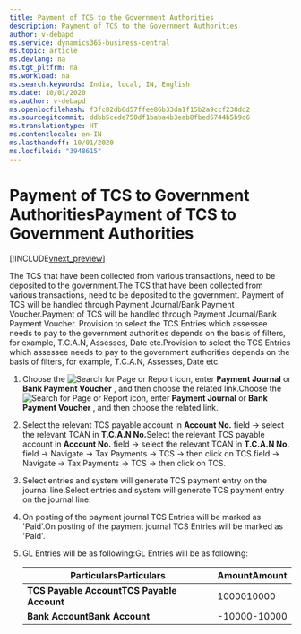 ```yaml
---
title: Payment of TCS to the Government Authorities
description: Payment of TCS to the Government Authorities
author: v-debapd
ms.service: dynamics365-business-central
ms.topic: article
ms.devlang: na
ms.tgt_pltfrm: na
ms.workload: na
ms.search.keywords: India, local, IN, English
ms.date: 10/01/2020
ms.author: v-debapd
ms.openlocfilehash: f3fc82db6d57ffee86b33da1f15b2a9ccf238dd2
ms.sourcegitcommit: ddbb5cede750df1baba4b3eab8fbed6744b5b9d6
ms.translationtype: HT
ms.contentlocale: en-IN
ms.lasthandoff: 10/01/2020
ms.locfileid: "3948615"
---
```

# <a name="payment-of-tcs-to-government-authorities"></a><span data-ttu-id="adc38-103">Payment of TCS to Government Authorities</span><span class="sxs-lookup"><span data-stu-id="adc38-103">Payment of TCS to Government Authorities</span></span>

[!INCLUDE[vnext_preview](../../includes/vnext_preview.md)]

<span data-ttu-id="adc38-104">The TCS that have been collected from various transactions, need to be deposited to the government.</span><span class="sxs-lookup"><span data-stu-id="adc38-104">The TCS that have been collected from various transactions, need to be deposited to the government.</span></span> <span data-ttu-id="adc38-105">Payment of TCS will be handled through Payment Journal/Bank Payment Voucher.</span><span class="sxs-lookup"><span data-stu-id="adc38-105">Payment of TCS will be handled through Payment Journal/Bank Payment Voucher.</span></span> <span data-ttu-id="adc38-106">Provision to select the TCS Entries which assessee needs to pay to the government authorities depends on the basis of filters, for example, T.C.A.N, Assesses, Date etc.</span><span class="sxs-lookup"><span data-stu-id="adc38-106">Provision to select the TCS Entries which assessee needs to pay to the government authorities depends on the basis of filters, for example, T.C.A.N, Assesses, Date etc.</span></span>

1. <span data-ttu-id="adc38-107">Choose the ![Search for Page or Report](image/search_small.png "Search for Page or Report icon") icon, enter **Payment Journal** or **Bank Payment Voucher** , and then choose the related link.</span><span class="sxs-lookup"><span data-stu-id="adc38-107">Choose the ![Search for Page or Report](image/search_small.png "Search for Page or Report icon") icon, enter **Payment Journal** or **Bank Payment Voucher** , and then choose the related link.</span></span>
2. <span data-ttu-id="adc38-108">Select the relevant TCS payable account in **Account No.** field -> select the relevant TCAN in **T.C.A.N No.**</span><span class="sxs-lookup"><span data-stu-id="adc38-108">Select the relevant TCS payable account in **Account No.** field -> select the relevant TCAN in **T.C.A.N No.**</span></span> <span data-ttu-id="adc38-109">field -> Navigate -> Tax Payments -> TCS -> then click on TCS.</span><span class="sxs-lookup"><span data-stu-id="adc38-109">field -> Navigate -> Tax Payments -> TCS -> then click on TCS.</span></span> 
3. <span data-ttu-id="adc38-110">Select entries and system will generate TCS payment entry on the journal line.</span><span class="sxs-lookup"><span data-stu-id="adc38-110">Select entries and system will generate TCS payment entry on the journal line.</span></span> 
1. <span data-ttu-id="adc38-111">On posting of the payment journal TCS Entries will be marked as 'Paid'.</span><span class="sxs-lookup"><span data-stu-id="adc38-111">On posting of the payment journal TCS Entries will be marked as 'Paid'.</span></span>

1. <span data-ttu-id="adc38-112">GL Entries will be as following:</span><span class="sxs-lookup"><span data-stu-id="adc38-112">GL Entries will be as following:</span></span>
    
    |<span data-ttu-id="adc38-113">Particulars</span><span class="sxs-lookup"><span data-stu-id="adc38-113">Particulars</span></span>|<span data-ttu-id="adc38-114">Amount</span><span class="sxs-lookup"><span data-stu-id="adc38-114">Amount</span></span>|
    |----------------------------------|---------------------------------------|  
    |<span data-ttu-id="adc38-115">**TCS Payable Account**</span><span class="sxs-lookup"><span data-stu-id="adc38-115">**TCS Payable Account**</span></span>|<span data-ttu-id="adc38-116">10000</span><span class="sxs-lookup"><span data-stu-id="adc38-116">10000</span></span>|
    |<span data-ttu-id="adc38-117">**Bank Account**</span><span class="sxs-lookup"><span data-stu-id="adc38-117">**Bank Account**</span></span>|<span data-ttu-id="adc38-118">-10000</span><span class="sxs-lookup"><span data-stu-id="adc38-118">-10000</span></span>|





























